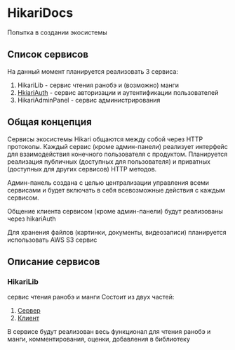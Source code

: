 # HikariDocs

Попытка в создании экосистемы

## Список сервисов
На данный момент планируется реализовать 3 сервиса:
1. HikariLib - сервис чтения ранобэ и (возможно) манги
2. [HkiariAuth](https://github.com/yuminekosan/hikariAuth) - сервис авторизации и аутентификации пользователей
3. HikariAdminPanel - сервис администрирования

## Общая концепция
Сервисы экосистемы Hikari общаются между собой через HTTP протоколы. Каждый сервис (кроме админ-панели) реализует интерфейс для взаимодействия конечного пользователя с продуктом. Планируется реализация публичных (доступных для пользователя) и приватных (доступных для других сервисов) HTTP методов.

Админ-панель создана с целью централизации управления всеми сервисами и будет включать в себя всевозможные действия с каждым сервисом.

Общение клиента сервисом (кроме админ-панели) будут реализованы через hikariAuth

Для хранения файлов (картинки, документы, видеозаписи) планируется использовать AWS S3 сервис

## Описание сервисов
### HikariLib
сервис чтения ранобэ и манги 
Состоит из двух частей:
1. [Сервер](https://github.com/yuminekosan/hikariLibBackend)
2. [Клиент](https://github.com/yuminekosan/hikariLibFrontend)

В сервисе будут реализован весь функционал для чтения ранобэ и манги, комментирования, оценки, добавления в библиотеку
